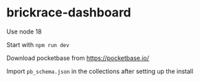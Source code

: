 # brickrace-dashboard

Use node 18

Start with `npm run dev`

Download pocketbase from https://pocketbase.io/

Import `pb_schema.json` in the collections after setting up the install
